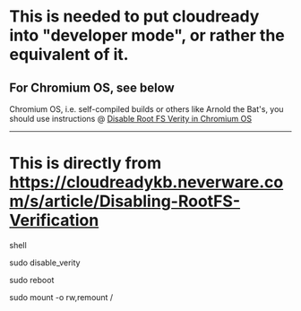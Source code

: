 # This is needed to put cloudready into "developer mode", or rather the equivalent of it.
  For Chromium OS, see below
-----------------------------------------------------------------------------------------------------------------
Chromium OS, i.e. self-compiled builds or others like Arnold the Bat's, you should use instructions @ 
[Disable Root FS Verity in Chromium OS](https://chromium.googlesource.com/chromiumos/docs/+/master/developer_mode.md#disable-verity "Chromium OS Dev Mode")

-----------------------------------------------------------------------------------------------------------------
# This is directly from https://cloudreadykb.neverware.com/s/article/Disabling-RootFS-Verification

shell

sudo disable_verity

sudo reboot

sudo mount -o rw,remount /
